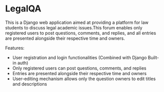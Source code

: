 # LegalQA
This is a Django web application aimed at providing a platform for law students to discuss legal academic issues.This forum enables only registered users to post questions, comments, and replies, and all entries are presented alongside their respective time and owners.

Features:
- User registration and login functionalities (Combined with Django Built-in auth)
- Only registered users can post questions, comments, and replies
- Entries are presented alongside their respective time and owners
- User-editing mechanism allows only the question owners to edit titles and descriptions
